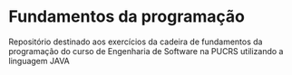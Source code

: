 # Fundamentos da programação

Repositório destinado aos exercícios da cadeira de fundamentos da programação do curso de Engenharia de Software na PUCRS utilizando a linguagem JAVA
